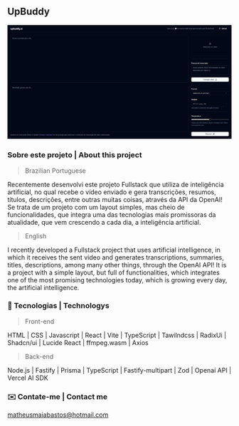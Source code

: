 ## UpBuddy
![Project preview](Preview.png)

### Sobre este projeto | About this project
>Brazilian Portuguese

Recentemente desenvolvi este projeto Fullstack que utiliza de inteligência artificial, no qual recebe o vídeo enviado e gera transcrições, resumos, títulos, descrições, entre outras muitas coisas, através da API da OpenAI!
Se trata de um projeto com um layout simples, mas cheio de funcionalidades, que integra uma das tecnologias mais promissoras da atualidade, que vem crescendo a cada dia, a inteligência artificial.

>English

I recently developed a Fullstack project that uses artificial intelligence, in which it receives the sent video and generates transcriptions, summaries, titles, descriptions, among many other things, through the OpenAI API!
It is a project with a simple layout, but full of functionalities, which integrates one of the most promising technologies today, which is growing every day, the artificial intelligence.

### 📡 Tecnologias | Technologys 
>Front-end

 HTML | CSS | Javascript | React | Vite | TypeScript | Tawilndcss | RadixUi | Shadcn/ui | Lucide React | ffmpeg.wasm | Axios

>Back-end

Node.js | Fastify | Prisma | TypeScript | Fastify-multipart | Zod | Openai API | Vercel AI SDK

### ✉️ Contate-me | Contact me 
matheusmaiabastos@hotmail.com
